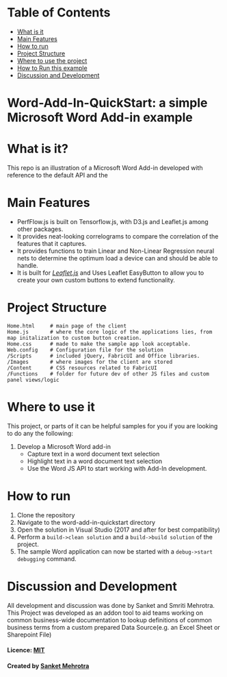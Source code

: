 # Table of Contents
- [What is it](#what_is_it)
- [Main Features](#main-features)  
- [How to run](#how_to_run)
- [Project Structure](#project_structure)
- [Where to use the project](#where-to-use)   
- [How to Run this example](#how-to-run)
- [Discussion and Development](#dev)

# Word-Add-In-QuickStart: a simple Microsoft Word Add-in example


# What is it? <a name="what_is_it"></a>

This repo is an illustration of a Microsoft Word Add-in developed with reference to the default API and the  

# Main Features <a name="main-features"></a>

- PerfFlow.js is built on Tensorflow.js, with D3.js and Leaflet.js among other packages. 
- It provides neat-looking correlograms to compare the correlation of the features that it captures.  
- It provides functions to train Linear and Non-Linear Regression neural nets to determine the optimum load a device can and should be able to handle.
- It is built for [*Leaflet.js*](https://github.com/Leaflet/Leaflet) and Uses Leaflet EasyButton to allow you to create your own custom buttons to extend functionality.

# Project Structure <a name="project_structure"></a>
    Home.html     # main page of the client
    Home.js       # where the core logic of the applications lies, from map initalization to custom button creation.
	Home.css      # made to make the sample app look acceptable.
    Web.config    # Configuration file for the solution
    /Scripts	  # included jQuery, FabricUI and Office libraries.
    /Images       # where images for the client are stored
    /Content      # CSS resources related to FabricUI
	/Functions    # folder for future dev of other JS files and custom panel views/logic

# Where to use it <a name="where-to-use"></a>
This project, or parts of it can be helpful samples for you if you are looking to do any the following:
1. Develop a Microsoft Word add-in
	- Capture text in a word document text selection
	- Highlight text in a word document text selection
	- Use the Word JS API to start working with Add-In development.

# How to run <a name="how-to-run"></a>
1. Clone the repository
2. Navigate to the word-add-in-quickstart directory
3. Open the solution in Visual Studio (2017 and after for best compatibility)
4. Perform a `build->clean solution` and a  `build->build solution` of the project.
6. The sample Word application can now be started with a `debug->start debugging` command.

# Discussion and Development <a name="dev"></a>
All development and discussion was done by Sanket and Smriti Mehrotra. This Project was developed as an addon tool to aid teams working on common business-wide
documentation to lookup definitions of common business terms from a custom prepared Data Source(e.g. an Excel Sheet or Sharepoint File)

#### Licence: [MIT](https://github.com/opensource9ja/danfojs/blob/master/LICENCE)

#### Created by [Sanket Mehrotra](https://github.com/mehrotrasan16)